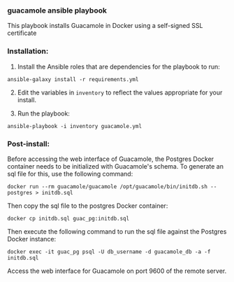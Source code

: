 ### guacamole ansible playbook

This playbook installs Guacamole in Docker using a self-signed SSL certificate

### Installation:

1. Install the Ansible roles that are dependencies for the playbook to run:

`ansible-galaxy install -r requirements.yml`

2. Edit the variables in `inventory` to reflect the values appropriate for your install.

3. Run the playbook:

`ansible-playbook -i inventory guacamole.yml`


### Post-install:

Before accessing the web interface of Guacamole, the Postgres Docker container needs to be initialized with Guacamole's schema. To generate an sql file for this, use the following command:

```
docker run --rm guacamole/guacamole /opt/guacamole/bin/initdb.sh --postgres > initdb.sql
```


Then copy the sql file to the postgres Docker container:

```
docker cp initdb.sql guac_pg:initdb.sql
```

Then execute the following command to run the sql file against the Postgres Docker instance:

```
docker exec -it guac_pg psql -U db_username -d guacamole_db -a -f initdb.sql
```


Access the web interface for Guacamole on port 9600 of the remote server.

